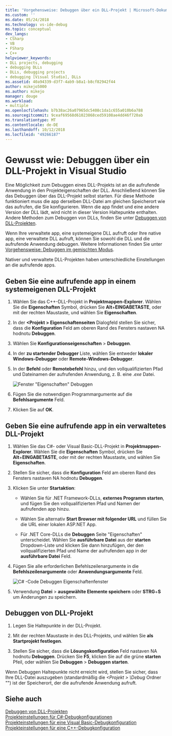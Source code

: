 ```yaml
---
title: 'Vorgehensweise: Debuggen über ein DLL-Projekt | Microsoft-Dokumentation'
ms.custom: ''
ms.date: 05/24/2018
ms.technology: vs-ide-debug
ms.topic: conceptual
dev_langs:
- CSharp
- VB
- FSharp
- C++
helpviewer_keywords:
- DLL projects, debugging
- debugging DLLs
- DLLs, debugging projects
- debugging [Visual Studio], DLLs
ms.assetid: 40a94339-d3f7-4ab9-b8a1-b8cf82942f44
author: mikejo5000
ms.author: mikejo
manager: douge
ms.workload:
- multiple
ms.openlocfilehash: b7b38ac26a07965dc5408c1da1c655a010b6a788
ms.sourcegitcommit: 9ceaf69568d61023868ced59108ae4dd46f720ab
ms.translationtype: MT
ms.contentlocale: de-DE
ms.lasthandoff: 10/12/2018
ms.locfileid: "49266187"
---
```

# <a name="how-to-debug-from-a-dll-project-in-visual-studio"></a>Gewusst wie: Debuggen über ein DLL-Projekt in Visual Studio

Eine Möglichkeit zum Debuggen eines DLL-Projekts ist an die aufrufende Anwendung in den Projekteigenschaften der DLL. Anschließend können Sie das Debuggen über das DLL-Projekt selbst starten. Für diese Methode funktioniert muss die app derselben DLL-Datei am gleichen Speicherort wie das aufrufen, die Sie konfigurieren. Wenn die app findet und eine andere Version der DLL lädt, wird nicht in dieser Version Haltepunkte enthalten. Andere Methoden zum Debuggen von DLLs, finden Sie unter [Debuggen von DLL-Projekten](../debugger/debugging-dll-projects.md).
  
Wenn Ihre verwaltete app, eine systemeigene DLL aufruft oder Ihre native app, eine verwaltete DLL aufruft, können Sie sowohl die DLL und die aufrufende Anwendung debuggen. Weitere Informationen finden Sie unter [Vorgehensweise: Debuggen im gemischten Modus](../debugger/how-to-debug-in-mixed-mode.md).   

Nativer und verwaltete DLL-Projekten haben unterschiedliche Einstellungen an die aufrufende apps. 

## <a name="specify-a-calling-app-in-a-native-dll-project"></a>Geben Sie eine aufrufende app in einem systemeigenen DLL-Projekt  
  
1. Wählen Sie das C++-DLL-Projekt in **Projektmappen-Explorer**. Wählen Sie die **Eigenschaften** Symbol, drücken Sie **Alt**+**EINGABETASTE**, oder mit der rechten Maustaste, und wählen Sie **Eigenschaften**.
   
1. In der  **\<Projekt > Eigenschaftenseiten** Dialogfeld stellen Sie sicher, dass die **Konfiguration** Feld am oberen Rand des Fensters nastaven NA hodnotu **Debuggen**. 
   
1. Wählen Sie **Konfigurationseigenschaften** > **Debuggen**.  
   
1. In der **zu startender Debugger** Liste, wählen Sie entweder **lokaler Windows-Debugger** oder **Remote-Windows-Debugger**.  
   
1. In der **Befehl** oder **Remotebefehl** hinzu, und den vollqualifizierten Pfad und Dateinamen der aufrufenden Anwendung, z. B. eine *.exe* Datei.
   
   ![Fenster "Eigenschaften" Debuggen](../debugger/media/dbg-debugging-properties-dll.png "Debuggen Eigenschaftenfenster")  
   
1. Fügen Sie die notwendigen Programmargumente auf die **Befehlsargumente** Feld.  
   
1. Klicken Sie auf **OK**.

## <a name="specify-a-calling-app-in-a-managed-dll-project"></a>Geben Sie eine aufrufende app in ein verwaltetes DLL-Projekt  
  
1. Wählen Sie das C#- oder Visual Basic-DLL-Projekt in **Projektmappen-Explorer**. Wählen Sie die **Eigenschaften** Symbol, drücken Sie **Alt**+**EINGABETASTE**, oder mit der rechten Maustaste, und wählen Sie **Eigenschaften**.
   
1. Stellen Sie sicher, dass die **Konfiguration** Feld am oberen Rand des Fensters nastaven NA hodnotu **Debuggen**.
   
1. Klicken Sie unter **Startaktion**:
   
   - Wählen Sie für .NET Framework-DLLs, **externes Programm starten**, und fügen Sie den vollqualifizierten Pfad und Namen der aufrufenden app hinzu.
     
   - Wählen Sie alternativ **Start Browser mit folgender URL** und füllen Sie die URL einer lokalen ASP.NET App. 
   
   - Für .NET Core-DLLs die **Debuggen** Seite "Eigenschaften" unterscheidet. Wählen Sie **ausführbare Datei** aus der **starten** Dropdown-Liste und klicken Sie dann hinzufügen, der den vollqualifizierten Pfad und Name der aufrufenden app in der **ausführbare Datei** Feld. 
   
1. Fügen Sie alle erforderlichen Befehlszeilenargumente in die **Befehlszeilenargumente** oder **Anwendungsargumente** Feld.
   
   ![C# -Code Debuggen Eigenschaftenfenster](../debugger/media/dbg-debugging-properties-dll-csharp.png "C#-Eigenschaften von Debug-Fenster") 
   
1. Verwendung **Datei** > **ausgewählte Elemente speichern** oder **STRG**+**S** um Änderungen zu speichern.

## <a name="debug-from-the-dll-project"></a>Debuggen von DLL-Projekt  
 
1. Legen Sie Haltepunkte in der DLL-Projekt.

1. Mit der rechten Maustaste in des DLL-Projekts, und wählen Sie **als Startprojekt festlegen**. 

1. Stellen Sie sicher, dass die **Lösungskonfiguration** Feld nastaven NA hodnotu **Debuggen**. Drücken Sie **F5**, klicken Sie auf die grüne **starten** Pfeil, oder wählen Sie **Debuggen** > **Debuggen starten**.

Wenn Debuggen Haltepunkte nicht erreicht wird, stellen Sie sicher, dass Ihre DLL-Datei auszugeben (standardmäßig die  *\<Projekt > \Debug* Ordner "") ist der Speicherort, der die aufrufende Anwendung aufruft.
  
## <a name="see-also"></a>Siehe auch  
 [Debuggen von DLL-Projekten](../debugger/debugging-dll-projects.md)   
 [Projekteinstellungen für C#-Debugkonfigurationen](../debugger/project-settings-for-csharp-debug-configurations.md)   
 [Projekteinstellungen für eine Visual Basic-Debugkonfiguration](../debugger/project-settings-for-a-visual-basic-debug-configuration.md)   
 [Projekteinstellungen für eine C++-Debugkonfiguration](../debugger/project-settings-for-a-cpp-debug-configuration.md)